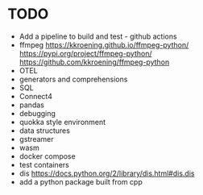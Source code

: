 # TODO

- Add a pipeline to build and test - github actions
- ffmpeg
  <https://kkroening.github.io/ffmpeg-python/>
  <https://pypi.org/project/ffmpeg-python/>
  <https://github.com/kkroening/ffmpeg-python>
- OTEL
- generators and comprehensions
- SQL
- Connect4
- pandas
- debugging
- quokka style environment
- data structures
- gstreamer
- wasm
- docker compose
- test containers
- dis https://docs.python.org/2/library/dis.html#dis.dis
- add a python package built from cpp
